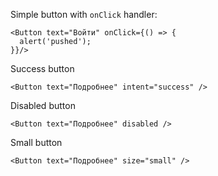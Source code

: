 Simple button with `onClick` handler:

    <Button text="Войти" onClick={() => {
      alert('pushed');
    }}/>

Success button
    
    <Button text="Подробнее" intent="success" />

Disabled button
    
    <Button text="Подробнее" disabled />

Small button

    <Button text="Подробнее" size="small" />